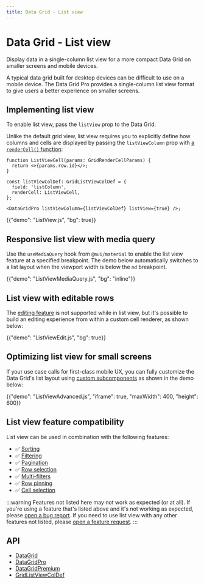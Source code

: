 ```yaml
---
title: Data Grid - List view
---
```


# Data Grid - List view [<span class="plan-pro"></span>](/x/introduction/licensing/#pro-plan 'Pro plan')

<p class="description">Display data in a single-column list view for a more compact Data Grid on smaller screens and mobile devices.</p>

A typical data grid built for desktop devices can be difficult to use on a mobile device.
The Data Grid Pro provides a single-column list view format to give users a better experience on smaller screens.

## Implementing list view

To enable list view, pass the `listView` prop to the Data Grid.

Unlike the default grid view, list view requires you to explicitly define how columns and cells are displayed by passing the `listViewColumn` prop with [a `renderCell()` function](/x/react-data-grid/cells/#rendercell):

```tsx
function ListViewCell(params: GridRenderCellParams) {
  return <>{params.row.id}</>;
}

const listViewColDef: GridListViewColDef = {
  field: 'listColumn',
  renderCell: ListViewCell,
};

<DataGridPro listViewColumn={listViewColDef} listView={true} />;
```

{{"demo": "ListView.js", "bg": true}}

## Responsive list view with media query

Use the `useMediaQuery` hook from `@mui/material` to enable the list view feature at a specified breakpoint.
The demo below automatically switches to a list layout when the viewport width is below the `md` breakpoint.

{{"demo": "ListViewMediaQuery.js", "bg": "inline"}}

## List view with editable rows

The [editing feature](/x/react-data-grid/editing/) is not supported while in list view, but it's possible to build an editing experience from within a custom cell renderer, as shown below:

{{"demo": "ListViewEdit.js", "bg": true}}

## Optimizing list view for small screens

If your use case calls for first-class mobile UX, you can fully customize the Data Grid's list layout using [custom subcomponents](/x/react-data-grid/components/) as shown in the demo below:

{{"demo": "ListViewAdvanced.js", "iframe": true, "maxWidth": 400, "height": 600}}

## List view feature compatibility

List view can be used in combination with the following features:

- ✅ [Sorting](/x/react-data-grid/sorting/)
- ✅ [Filtering](/x/react-data-grid/filtering/)
- ✅ [Pagination](/x/react-data-grid/pagination/)
- ✅ [Row selection](/x/react-data-grid/row-selection/)
- ✅ [Multi-filters](/x/react-data-grid/filtering/multi-filters/) [<span class="plan-pro"></span>](/x/introduction/licensing/#pro-plan 'Pro plan')
- ✅ [Row pinning](/x/react-data-grid/row-pinning/) [<span class="plan-pro"></span>](/x/introduction/licensing/#pro-plan 'Pro plan')
- ✅ [Cell selection](/x/react-data-grid/cell-selection/) [<span class="plan-premium"></span>](/x/introduction/licensing/#premium-plan 'Premium plan')

:::warning
Features not listed here may not work as expected (or at all).
If you're using a feature that's listed above and it's not working as expected, please [open a bug report](https://github.com/mui/mui-x/issues/new?assignees=&labels=status%3A+waiting+for+maintainer%2Cbug+%F0%9F%90%9B&projects=&template=1.bug.yml).
If you need to use list view with any other features not listed, please [open a feature request](https://github.com/mui/mui-x/issues/new?assignees=&labels=status%3A+waiting+for+maintainer%2Cnew+feature&projects=&template=2.feature.yml).
:::

## API

- [DataGrid](/x/api/data-grid/data-grid/)
- [DataGridPro](/x/api/data-grid/data-grid-pro/)
- [DataGridPremium](/x/api/data-grid/data-grid-premium/)
- [GridListViewColDef](/x/api/data-grid/grid-list-view-col-def/)

